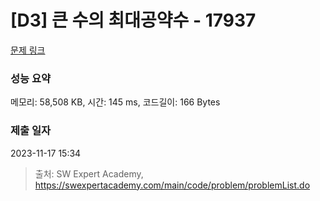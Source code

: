 # [D3] 큰 수의 최대공약수 - 17937 

[문제 링크](https://swexpertacademy.com/main/code/problem/problemDetail.do?contestProbId=AYmRI_8ajv8DFARi) 

### 성능 요약

메모리: 58,508 KB, 시간: 145 ms, 코드길이: 166 Bytes

### 제출 일자

2023-11-17 15:34



> 출처: SW Expert Academy, https://swexpertacademy.com/main/code/problem/problemList.do